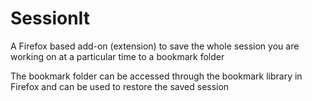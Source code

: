 # SessionIt

A Firefox based add-on (extension) to save the whole session you are working on at a particular time to a bookmark folder

The bookmark folder can be accessed through the bookmark library in Firefox and can be used to restore the saved session
